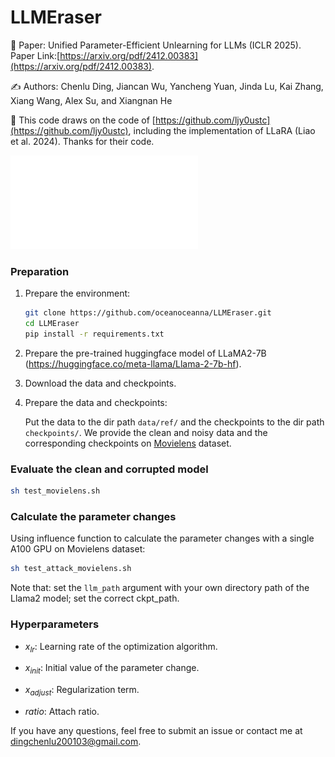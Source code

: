# LLMEraser

📖 Paper: Unified Parameter-Efficient Unlearning for LLMs (ICLR 2025). Paper Link:[https://arxiv.org/pdf/2412.00383](https://arxiv.org/pdf/2412.00383).

✍️ Authors: Chenlu Ding, Jiancan Wu, Yancheng Yuan, Jinda Lu, Kai Zhang, Xiang Wang, Alex Su, and Xiangnan He

🌸 This code draws on the code of [https://github.com/ljy0ustc](https://github.com/ljy0ustc), including the implementation of LLaRA (Liao et al. 2024). Thanks for their code.

![](f01.pdf)

### Preparation

1. Prepare the environment: 

   ```sh
   git clone https://github.com/oceanoceanna/LLMEraser.git
   cd LLMEraser
   pip install -r requirements.txt
   ```

2. Prepare the pre-trained huggingface model of LLaMA2-7B (https://huggingface.co/meta-llama/Llama-2-7b-hf).

3. Download the data and checkpoints.

4. Prepare the data and checkpoints:

   Put the data to the dir path `data/ref/` and the checkpoints to the dir path `checkpoints/`. We provide the clean and noisy data and the corresponding checkpoints on [Movielens](https://github.com/ljy0ustc) dataset.
   
### Evaluate the clean and corrupted model 
```sh
sh test_movielens.sh
```

### Calculate the parameter changes

Using influence function to calculate the parameter changes with a single A100 GPU on Movielens dataset:

```sh
sh test_attack_movielens.sh
```

Note that: set the `llm_path` argument with your own directory path of the Llama2 model; set the correct ckpt_path.

### Hyperparameters

- $x_{lr}$: Learning rate of the optimization algorithm.

- $x_{init}$: Initial value of the parameter change.

- $x_{adjust}$: Regularization term.

- $ratio$: Attach ratio.

If you have any questions, feel free to submit an issue or contact me at dingchenlu200103@gmail.com.
